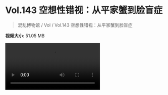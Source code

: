 # Vol.143 空想性错视：从平家蟹到脸盲症

> 混乱博物馆 / Vol / Vol.143 空想性错视：从平家蟹到脸盲症

**视频大小**: 51.05 MB

<div class="video"><video src="https://file.hsyhx.top/archive/混乱博物馆/Vol/143.mp4" controls preload>🤔 您的浏览器不支持 video 标签</video></div>